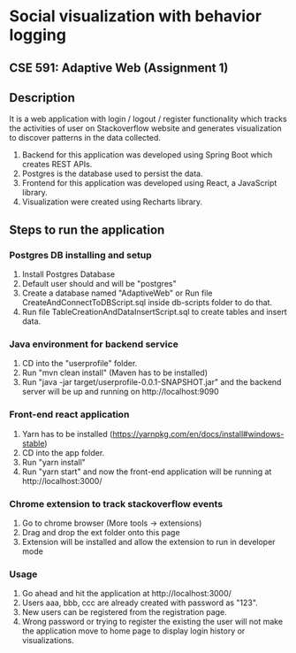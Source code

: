 # Social visualization with behavior logging
## CSE 591: Adaptive Web (Assignment 1) 

## Description
It is a web application with login / logout / register functionality which tracks the activities of user on Stackoverflow website and generates visualization to discover patterns in the data collected.

1. Backend for this application was developed using Spring Boot which creates REST APIs.
2. Postgres is the database used to persist the data.
3. Frontend for this application was developed using React, a JavaScript library.
4. Visualization were created using Recharts library.

## Steps to run the application

### Postgres DB installing and setup
1. Install Postgres Database
2. Default user should and will be "postgres"
3. Create a database named "AdaptiveWeb" or Run file CreateAndConnectToDBScript.sql inside db-scripts folder to do that.
4. Run file TableCreationAndDataInsertScript.sql to create tables and insert data.

### Java environment for backend service
1. CD into the "userprofile" folder.
2. Run "mvn clean install" (Maven has to be installed)
3. Run "java -jar target/userprofile-0.0.1-SNAPSHOT.jar" and the backend server will be up and running on http://localhost:9090

### Front-end react application
1. Yarn has to be installed (https://yarnpkg.com/en/docs/install#windows-stable)
2. CD into the app folder.
3. Run "yarn install"
4. Run "yarn start" and now the front-end application will be running at http://localhost:3000/

### Chrome extension to track stackoverflow events
1. Go to chrome browser (More tools -> extensions)
2. Drag and drop the ext folder onto this page
3. Extension will be installed and allow the extension to run in developer mode

### Usage
1. Go ahead and hit the application at http://localhost:3000/
2. Users aaa, bbb, ccc are already created with password as "123".
3. New users can be registered from the registration page.
4. Wrong password or trying to register the existing the user will not make the application move to home page to display login history or visualizations.
